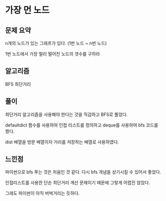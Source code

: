 # 가장 먼 노드

## 문제 요약

n개의 노드가 있는 그래프가 있다. (1번 노드 ~ n번 노드)

1번 노드에서 가장 멀리 떨어진 노드의 갯수를 구하라

## 알고리즘

BFS 최단거리

## 풀이

최단거리 알고리즘을 사용해야 한다는 것을 직감하고 BFS로 풀었다.

defaultdict 함수를 사용하여 인접 리스트를 정의하고 deque를 사용하여 bfs 코드를 짰다.

dist 배열을 방문 배열이자 거리를 저장하는 배열로 사용하였다.

## 느낀점

파이썬으로 bfs 푸는 것은 처음인 것 같다. 다시 bfs 개념을 상기시킬 수 있어서 좋았다.

인접리스트를 사용한 단순 최단거리 계산 문제이기 때문에 그렇게 어렵진 않았다. 

그래도 파이썬이 아직 버벅거리는 듯하다. 
